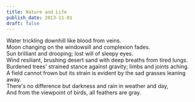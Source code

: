 ```yaml
---
title: Nature and Life
publish_date: 2013-11-01
draft: false
---
```


Water trickling downhill like blood from veins.  
Moon changing on the windowsill and complexion fades.  
Sun brilliant and drooping; lost will of sleepy eyes.  
Wind resiliant, brushing desert sand with deep breaths from tired lungs.  
Burdened trees' strained stance against gravity; limbs and joints aching.  
A field cannot frown but its strain is evident by the sad grasses leaning away.  
There's no difference but darkness and rain in weather and day,  
And from the viewpoint of birds, all feathers are gray.  
